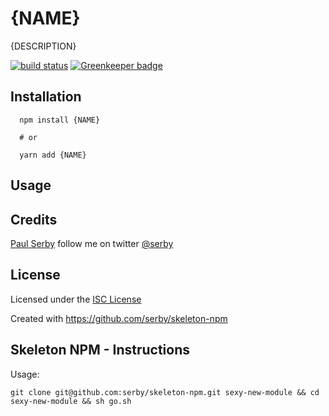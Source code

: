 # {NAME}

{DESCRIPTION}

[![build status](https://secure.travis-ci.org/serby/{NAME}.png)](http://travis-ci.org/serby/{NAME}) [![Greenkeeper badge](https://badges.greenkeeper.io/serby/skeleton-npm.svg)](https://greenkeeper.io/)

## Installation

      npm install {NAME}

      # or

      yarn add {NAME}

## Usage

## Credits

[Paul Serby](https://github.com/serby/) follow me on twitter [@serby](http://twitter.com/serby)

## License

Licensed under the [ISC License](https://opensource.org/licenses/ISC)

Created with https://github.com/serby/skeleton-npm

## Skeleton NPM - Instructions

Usage:

```
git clone git@github.com:serby/skeleton-npm.git sexy-new-module && cd sexy-new-module && sh go.sh
```
